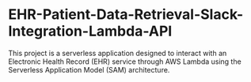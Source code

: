 # EHR-Patient-Data-Retrieval-Slack-Integration-Lambda-API
This project is a serverless application designed to interact with an Electronic Health Record (EHR) service through AWS Lambda using the Serverless Application Model (SAM) architecture. 
